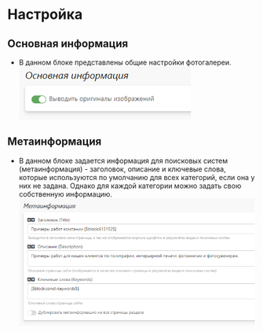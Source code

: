 # Настройка
## Основная информация
* В данном блоке представлены общие настройки фотогалереи.
![](../_media/gallery/gallery11.png ':size=25%')

## Метаинформация
* В данном блоке задается информация для поисковых систем (метаинформация) - заголовок, описание и ключевые слова, которые используются по умолчанию для всех категорий, если она у них не задана. Однако для каждой категории можно задать свою собственную информацию.
![](../_media/gallery/gallery12.png ':size=60%')